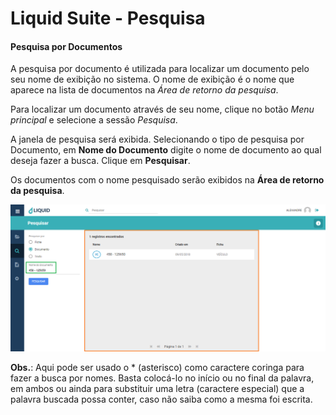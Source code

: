 # Liquid Suite - Pesquisa  

#### Pesquisa por Documentos  
A pesquisa por documento é utilizada para localizar um documento pelo seu nome de exibição no sistema. O nome de exibição é o nome que aparece na lista de documentos na *Área de retorno da pesquisa*.  

Para localizar um documento através de seu nome, clique no botão *Menu principal* e selecione a sessão *Pesquisa*.  

A janela de pesquisa será exibida. Selecionando o tipo de pesquisa por Documento, em **Nome do Documento** digite o nome de documento ao qual deseja fazer a busca. Clique em **Pesquisar**.  

Os documentos com o nome pesquisado serão exibidos na **Área de retorno da pesquisa**.

![Pesquisa por Documentos](img/036.png)

**Obs.**: Aqui pode ser usado o \* (asterisco) como caractere coringa para fazer a busca por nomes. Basta colocá-lo no início ou no final da palavra, em ambos ou ainda para substituir uma letra (caractere especial) que a palavra buscada possa conter, caso não saiba como a mesma foi escrita.